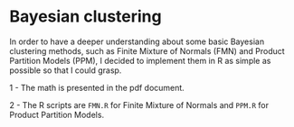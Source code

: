 # Bayesian clustering
In order to have a deeper understanding about some basic Bayesian clustering methods, such as Finite Mixture of Normals (FMN) and Product Partition Models (PPM), I decided to implement them in R as simple as possible so that I could grasp.

1 - The math is presented in the pdf document.

2 - The R scripts are ```FMN.R``` for Finite Mixture of Normals and ```PPM.R``` for Product Partition Models.
